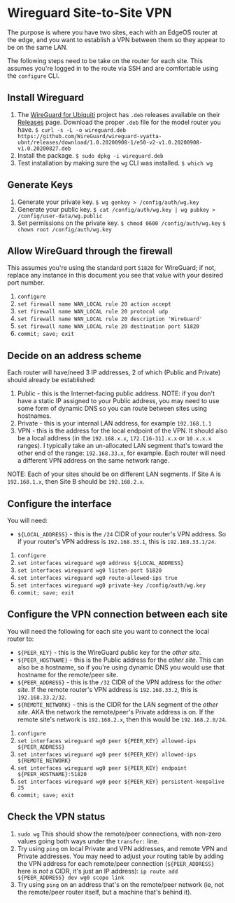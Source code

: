 # Wireguard Site-to-Site VPN

The purpose is where you have two sites, each with an EdgeOS router at the edge,
and you want to establish a VPN between them so they appear to be on the same
LAN.

The following steps need to be take on the router for each site. This assumes
you're logged in to the route via SSH and are comfortable using the `configure`
CLI.

## Install Wireguard

1. The [WireGuard for Ubiquiti](WireGuard/wireguard-vyatta-ubnt) project has
`.deb` releases available on their
[Releases](https://github.com/WireGuard/wireguard-vyatta-ubnt/releases) page.
Download the proper `.deb` file for the model router you have.
   `$ curl -s -L -o wireguard.deb
   https://github.com/WireGuard/wireguard-vyatta-ubnt/releases/download/1.0.20200908-1/e50-v2-v1.0.20200908-v1.0.20200827.deb`
1. Install the package.
   `$ sudo dpkg -i wireguard.deb`
1. Test installation by making sure the `wg` CLI was installed.
   `$ which wg`

## Generate Keys

1. Generate your private key.
   `$ wg genkey > /config/auth/wg.key`
1. Generate your public key.
   `$ cat /config/auth/wg.key | wg pubkey > /config/user-data/wg.public`
1. Set permissions on the private key.
   `$ chmod 0600 /config/auth/wg.key`
   `$ chown root /config/auth/wg.key`

## Allow WireGuard through the firewall

This assumes you're using the standard port `51820` for WireGuard; if not,
replace any instance in this document you see that value with your desired port
number.

1. `configure`
1. `set firewall name WAN_LOCAL rule 20 action accept`
1. `set firewall name WAN_LOCAL rule 20 protocol udp`
1. `set firewall name WAN_LOCAL rule 20 description 'WireGuard'`
1. `set firewall name WAN_LOCAL rule 20 destination port 51820`
1. `commit; save; exit`

## Decide on an address scheme

Each router will have/need 3 IP addresses, 2 of which (Public and Private)
should already be established:
1. Public - this is the Internet-facing public address. NOTE: if you don't have
a static IP assigned to your Public address, you may need to use some form of
dynamic DNS so you can route between sites using hostnames.
1. Private - this is your internal LAN address, for example `192.168.1.1`
1. VPN - this is the address for the local endpoint of the VPN. It should also
be a local address (in the `192.168.x.x`, `172.[16-31].x.x` or `10.x.x.x`
ranges). I typically take an un-allocated LAN segment that's toward the other
end of the range: `192.168.33.x`, for example. Each router will need a different
VPN address on the same network range.

NOTE: Each of your sites should be on different LAN segments. If Site A is
`192.168.1.x`, then Site B should be `192.168.2.x`.

## Configure the interface

You will need:
- `${LOCAL_ADDRESS}` - this is the `/24` CIDR of your router's VPN address. So
  if your router's VPN address is `192.168.33.1`, this is `192.168.33.1/24`.

1. `configure`
1. `set interfaces wireguard wg0 address ${LOCAL_ADDRESS}`
1. `set interfaces wireguard wg0 listen-port 51820`
1. `set interfaces wireguard wg0 route-allowed-ips true`
1. `set interfaces wireguard wg0 private-key /config/auth/wg.key`
1. `commit; save; exit`

## Configure the VPN connection between each site

You will need the following for each site you want to connect the local router
to:
- `${PEER_KEY}` - this is the WireGuard public key for the *other site*.
- `${PEER_HOSTNAME}` - this is the Public address for the *other site*. This can
  also be a hostname, so if you're using dynamic DNS you would use that
  hostname for the remote/peer site.
- `${PEER_ADDRESS}` - this is the `/32` CIDR of the VPN address for the *other
  site*. If the remote router's VPN address is `192.168.33.2`, this is
  `192.168.33.2/32`.
- `${REMOTE_NETWORK}` - this is the CIDR for the LAN segment of the *other
  site*. AKA the network the remote/peer's Private address is on. If the remote
  site's network is `192.168.2.x`, then this would be `192.168.2.0/24`.

1. `configure`
1. `set interfaces wireguard wg0 peer ${PEER_KEY} allowed-ips ${PEER_ADDRESS}`
1. `set interfaces wireguard wg0 peer ${PEER_KEY} allowed-ips ${REMOTE_NETWORK}`
1. `set interfaces wireguard wg0 peer ${PEER_KEY} endpoint
${PEER_HOSTNAME}:51820`
1. `set interfaces wireguard wg0 peer ${PEER_KEY} persistent-keepalive 25`
1. `commit; save; exit`

## Check the VPN status

1. `sudo wg`
   This should show the remote/peer connections, with non-zero values going both
   ways under the `transfer:` line.
1. Try using `ping` on local Private and VPN addresses, and remote VPN and
Private addresses. You may need to adjust your routing table by adding the VPN
address for each remote/peer connection (`${PEER_ADDRESS}` here is *not* a CIDR,
it's just an IP address):
   `ip route add ${PEER_ADDRESS} dev wg0 scope link`
1. Try using `ping` on an address that's on the remote/peer network (ie, not the
remote/peer router itself, but a machine that's behind it).
